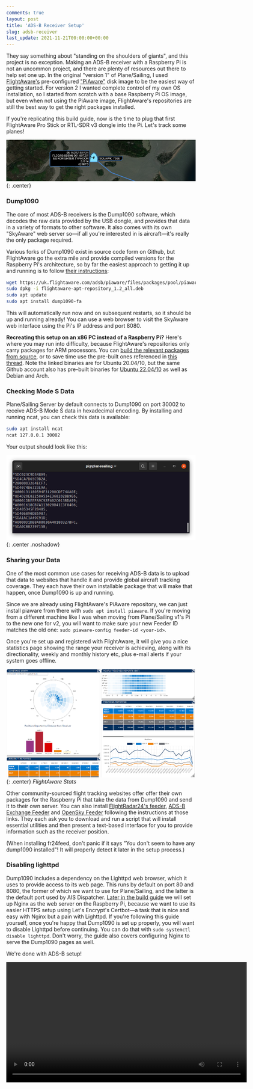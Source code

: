 ```yaml
---
comments: true
layout: post
title: 'ADS-B Receiver Setup'
slug: adsb-receiver
last_update: 2021-11-21T00:00:00+00:00
---
```


They say something about "standing on the shoulders of giants", and this project is no exception. Making an ADS-B receiver with a Raspberry Pi is not an uncommon project, and there are plenty of resources out there to help set one up. In the original "version 1" of Plane/Sailing, I used [FlightAware's](https://flightaware.com/) pre-configured ["PiAware"](https://flightaware.com/adsb/piaware/build) disk image to be the easiest way of getting started. For version 2 I wanted complete control of my own OS installation, so I started from scratch with a base Raspberry Pi OS image, but even when not using the PiAware image, FlightAware's repositories are still the best way to get the right packages installed.

If you're replicating this build guide, now is the time to plug that first FlightAware Pro Stick or RTL-SDR v3 dongle into the Pi. Let's track some planes!

![Eurofighter Typhoon in Plane/Sailing](/img/projects/planesailing/typhoon3.png){: .center}

### Dump1090

The core of most ADS-B receivers is the Dump1090 software, which decodes the raw data provided by the USB dongle, and provides that data in a variety of formats to other software. It also comes with its own "SkyAware" web server so&mdash;if all you're interested in is aircraft&mdash;it's really the only package required.

Various forks of Dump1090 exist in source code form on Github, but FlightAware go the extra mile and provide compiled versions for the Raspberry Pi's architecture, so by far the easiest approach to getting it up and running is to follow [their instructions](https://uk.flightaware.com/adsb/piaware/install):

```bash
wget https://uk.flightaware.com/adsb/piaware/files/packages/pool/piaware/f/flightaware-apt-repository/flightaware-apt-repository_1.2_all.deb
sudo dpkg -i flightaware-apt-repository_1.2_all.deb
sudo apt update
sudo apt install dump1090-fa
```

This will automatically run now and on subsequent restarts, so it should be up and running already! You can use a web browser to visit the SkyAware web interface using the Pi's IP address and port 8080.

<div class="notes"><p><strong>Recreating this setup on an x86 PC instead of a Raspberry Pi?</strong> Here's where you may run into difficulty, because FlightAware's repositories only carry packages for ARM processors. You can <a href="https://discussions.flightaware.com/t/howto-install-dump1090-fa-on-fedora-and-rhel-x86-64/60004">build the relevant packages from source</a>, or to save time use the pre-built ones referenced in <a href="https://discussions.flightaware.com/t/outdated-install-piaware-5-0-on-x86-64-machines-and-rpi-armv7l-aarch64/74699">this thread</a>. Note the linked binaries are for Ubuntu 20.04/10, but the same Github account also has pre-built binaries for <a href="https://github.com/abcd567a/ubuntu22">Ubuntu 22.04/10</a> as well as Debian and Arch.</p></div>

### Checking Mode S Data

Plane/Sailing Server by default connects to Dump1090 on port 30002 to receive ADS-B Mode S data in hexadecimal encoding. By installing and running ncat, you can check this data is available:

```bash
sudo apt install ncat
ncat 127.0.0.1 30002
```

Your output should look like this:

![Terminal showing ADS-B Mode S data encoded as hexadecimal](/img/projects/planesailing/adsb.png){: .center .noshadow}

### Sharing your Data

One of the most common use cases for receiving ADS-B data is to upload that data to websites that handle it and provide global aircraft tracking coverage. They each have their own installable package that will make that happen, once Dump1090 is up and running.

Since we are already using FlightAware's PiAware repository, we can just install piaware from there with `sudo apt install piaware`. If you're moving from a different machine like I was when moving from Plane/Sailing v1's Pi to the new one for v2, you will want to make sure your new Feeder ID matches the old one: `sudo piaware-config feeder-id <your-id>`.

Once you're set up and registered with FlightAware, it will give you a nice statistics page showing the range your receiver is achieving, along with its directionality, weekly and monthly history etc, plus e-mail alerts if your system goes offline.

![FlightAware Stats](/img/projects/planesailing/flightaware-stats.png){: .center}
*FlightAware Stats*

Other community-sourced flight tracking websites offer offer their own packages for the Raspberry Pi that take the data from Dump1090 and send it to their own server. You can also install [FlightRadar24's feeder](https://www.flightradar24.com/share-your-data), [ADS-B Exchange Feeder](https://www.adsbexchange.com/how-to-feed/#scriptmethod) and [OpenSky Feeder](https://opensky-network.org/community/projects/30-dump1090-feeder) following the instructions at those links. They each ask you to download and run a script that will install essential utilities and then present a text-based interface for you to provide information such as the receiver position.

(When installing fr24feed, don't panic if it says "You don't seem to have any dump1090 installed"! It will properly detect it later in the setup process.)

### Disabling lighttpd

Dump1090 includes a dependency on the Lighttpd web browser, which it uses to provide access to its web page. This runs by default on port 80 and 8080, the former of which we want to use for Plane/Sailing, and the latter is the default port used by AIS Dispatcher. [Later in the build guide](/projects/planesailing/plane-sailing-server) we will set up Nginx as the web server on the Raspberry Pi, because we want to use its easier HTTPS setup using Let's Encrypt's Certbot&mdash;a task that is nice and easy with Nginx but a pain with Lighttpd. If you're following this guide yourself, once you're happy that Dump1090 is set up properly, you will want to disable Lighttpd before continuing. You can do that with `sudo systemctl disable lighttpd`. Don't worry, the guide also covers configuring Nginx to serve the Dump1090 pages as well.

We're done with ADS-B setup!

<center><video width="640" controls><source src="https://video.ianrenton.com/planesailing/RedArrows-Sax.mp4" type="video/mp4"></video></center>
